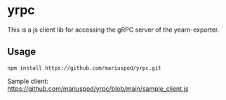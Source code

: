 # yrpc

This is a js client lib for accessing the gRPC server of the yearn-exporter.

## Usage

`npm install https://github.com/mariuspod/yrpc.git`

Sample client: https://github.com/mariuspod/yrpc/blob/main/sample_client.js
